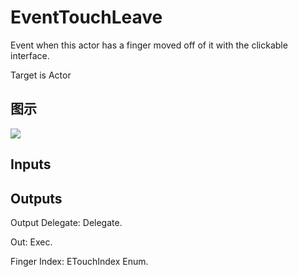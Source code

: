 # EventTouchLeave

Event when this actor has a finger moved off of it with the clickable interface.

Target is Actor

## 图示

![]($-20221218-17452605.png)

## Inputs

## Outputs

Output Delegate: Delegate.

Out: Exec.

Finger Index: ETouchIndex Enum.

